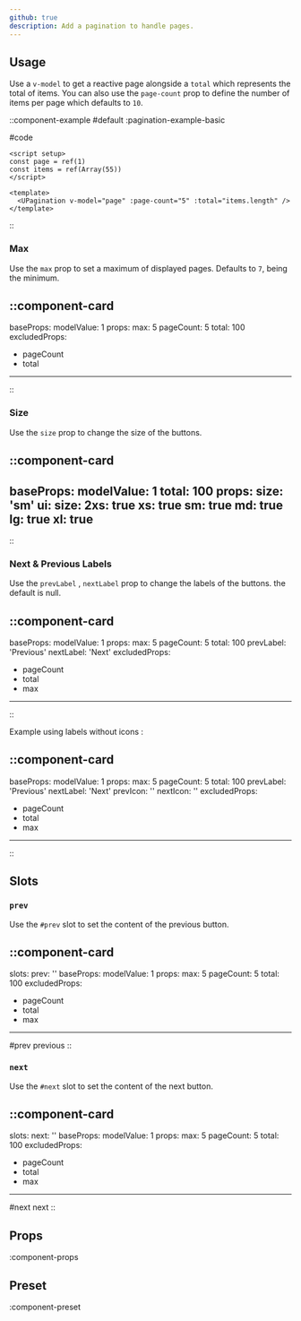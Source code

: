 ```yaml
---
github: true
description: Add a pagination to handle pages.
---
```


## Usage

Use a `v-model` to get a reactive page alongside a `total` which represents the total of items. You can also use the `page-count` prop to define the number of items per page which defaults to `10`.

::component-example
#default
:pagination-example-basic

#code
```vue
<script setup>
const page = ref(1)
const items = ref(Array(55))
</script>

<template>
  <UPagination v-model="page" :page-count="5" :total="items.length" />
</template>
```
::

### Max

Use the `max` prop to set a maximum of displayed pages. Defaults to `7`, being the minimum.

::component-card
---
baseProps:
  modelValue: 1
props:
  max: 5
  pageCount: 5
  total: 100
excludedProps:
  - pageCount
  - total
---
::

### Size

Use the `size` prop to change the size of the buttons.

::component-card
---
baseProps:
  modelValue: 1
  total: 100
props:
  size: 'sm'
ui:
  size:
    2xs: true
    xs: true
    sm: true
    md: true
    lg: true
    xl: true
---
::

### Next & Previous Labels

Use the `prevLabel` , `nextLabel` prop to change the labels of the buttons. the default is null.

::component-card
---
baseProps:
  modelValue: 1
props:
  max: 5
  pageCount: 5
  total: 100
  prevLabel: 'Previous'
  nextLabel: 'Next'
excludedProps:
  - pageCount
  - total
  - max
---
::

Example using labels without icons :

::component-card
---
baseProps:
  modelValue: 1
props:
  max: 5
  pageCount: 5
  total: 100
  prevLabel: 'Previous'
  nextLabel: 'Next'
  prevIcon: ''
  nextIcon: ''
excludedProps:
  - pageCount
  - total
  - max
---
::

## Slots

### `prev`

Use the `#prev` slot to set the content of the previous button.

::component-card
---
slots:
  prev: '<!-- add cutom previous -->'
baseProps:
  modelValue: 1
props:
  max: 5
  pageCount: 5
  total: 100
excludedProps:
  - pageCount
  - total
  - max
---

#prev
  previous
::


### `next`

Use the `#next` slot to set the content of the next button.

::component-card
---
slots:
  next: '<!-- add cutom next -->'
baseProps:
  modelValue: 1
props:
  max: 5
  pageCount: 5
  total: 100
excludedProps:
  - pageCount
  - total
  - max
---

#next
  next
::

## Props

:component-props

## Preset

:component-preset
